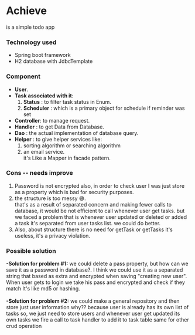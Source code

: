 
# Achieve 
is a simple todo app

### Technology used
* Spring boot framework
* H2 database with JdbcTemplate

### Component 
- **User**.
- **Task associated with it**: 
  1. **Status** : to filter task status in Enum.  
  2. **Scheduler** : which is a primary object for schedule if reminder was set
- **Controller**: to manage request.
- **Handler** : to get Data from Database.
- **Dao** : the actual implementation of database query.
- **Helper** : to give helper services like:
  1. sorting algorithm or searching algorithm
  2. an email service.
<br> it's Like a Mapper in facade pattern.
### Cons -- needs improve
1. Password is not encrypted 
also, in order to check user I was just
store as a property which is bad for security purposes.
2. the structure is too messy 😅.<br>
that's as a result of separated concern and making fewer calls to database,
it would be not efficient to call whenever user get tasks.
but we faced a problem that is whenever user updated or deleted or added a task it's separated from user tasks list.
we could do better.
3. Also, about structure there is no need for getTask or getTasks
it's useless, it's a privacy violation.

### Possible solution
 **-Solution for problem #1:** we could delete a pass property, but how can we save it as a password in database?.
I think we could use it as a separated string that based as extra and encrypted when saving "creating new user".
When user gets to login we take his pass and encrypted and check if they match
It's like md5 or hashing.
 <br><br>
 **-Solution for problem #2:** we could make a general repository
 and then store just user information why?? because user is already has its own list of tasks
 so, we just need to store users and whenever user get updated its own tasks we fire a call to task handler to add it to task table
 same for other crud operation
